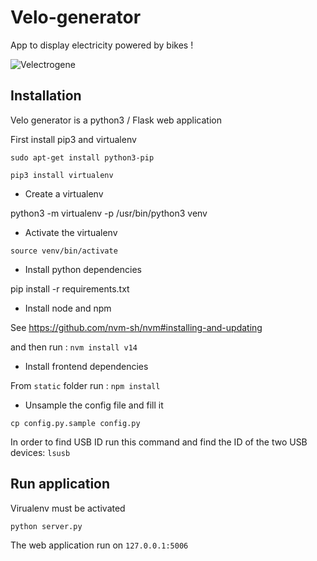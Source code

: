 # Velo-generator

App to display electricity powered by bikes !

![Velectrogene](velectrogene-preview.jpg)

## Installation

Velo generator is a python3 / Flask web application

First install pip3 and virtualenv

`sudo apt-get install python3-pip`

`pip3 install virtualenv`

- Create a virtualenv

python3 -m virtualenv -p /usr/bin/python3 venv

- Activate the virtualenv

`source venv/bin/activate`

- Install python dependencies

pip install -r requirements.txt

- Install node and npm

See https://github.com/nvm-sh/nvm#installing-and-updating

and then run :
`nvm install v14`

- Install frontend dependencies

From `static` folder run :
`npm install`

- Unsample the config file and fill it

`cp config.py.sample config.py`

In order to find USB ID run this command and find the ID of the two USB devices:
`lsusb`

## Run application

Virualenv must be activated

`python server.py`

The web application run on `127.0.0.1:5006`
